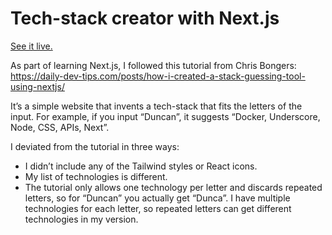 # Tech-stack creator with Next.js
[See it live.](https://duncan-tech-stacks.netlify.app/)

As part of learning Next.js, I followed this tutorial from Chris Bongers: https://daily-dev-tips.com/posts/how-i-created-a-stack-guessing-tool-using-nextjs/

It’s a simple website that invents a tech-stack that fits the letters of the input. For example, if you input “Duncan”, it suggests “Docker, Underscore, Node, CSS, APIs, Next”.

I deviated from the tutorial in three ways:
* I didn’t include any of the Tailwind styles or React icons.
* My list of technologies is different.
* The tutorial only allows one technology per letter and discards repeated letters, so for “Duncan” you actually get “Dunca”. I have multiple technologies for each letter, so repeated letters can get different technologies in my version.
